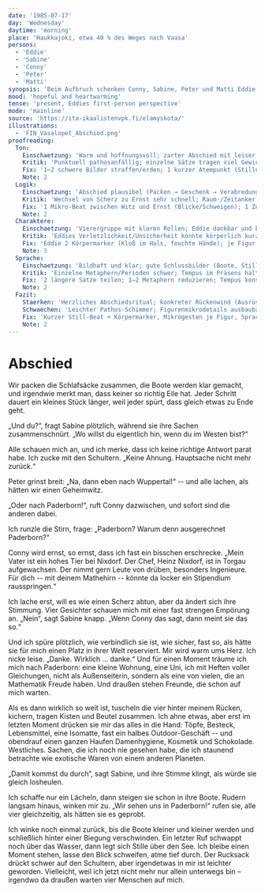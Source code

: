 ```yaml
---
date: '1985-07-17'
day: 'Wednesday'
daytime: 'morning'
place: 'Haukkajoki, etwa 40 % des Weges nach Vaasa'
persons:
  - 'Eddie'
  - 'Sabine'
  - 'Conny'
  - 'Peter'
  - 'Matti'
synopsis: 'Beim Aufbruch schenken Conny, Sabine, Peter und Matti Eddie Ausrüstung und Mut; sie verabreden als fernes Ziel „Paderborn“, bevor sie im Regen davonpaddeln.'
mood: 'hopeful and heartwarming'
tense: 'present, Eddies first-person perspective'
mode: 'mainline'
source: 'https://ita-ikaalistenvpk.fi/elamyskota/'
illustrations:
  - 'FIN_Vasalopet_Abschied.png'
proofreading:
  Ton:
    Einschaetzung: 'Warm und hoffnungsvoll; zarter Abschied mit leiser Entschlossenheit.'
    Kritik: 'Punktuell pathosanfällig; einzelne Sätze tragen viel Gewicht.'
    Fix: '1–2 schwere Bilder straffen/erden; 1 kurzer Atempunkt (Stille/Regenhorchen) vor dem Aufbruch; 1 jugendlicher Gedankenfetzen („nicht heulen…“) setzen.'
    Note: 2
  Logik:
    Einschaetzung: 'Abschied plausibel (Packen → Geschenk → Verabredung → Abfahrt); Paderborn‑Ziel gibt Richtung.'
    Kritik: 'Wechsel von Scherz zu Ernst sehr schnell; Raum-/Zeitanker gering.'
    Fix: '1 Mikro‑Beat zwischen Witz und Ernst (Blicke/Schweigen); 1 Zeit-/Raumanker (Regen, Uhr, Steg) ergänzen.'
    Note: 2
  Charaktere:
    Einschaetzung: 'Vierergruppe mit klaren Rollen; Eddie dankbar und bewegt.'
    Kritik: 'Eddies Verletzlichkeit/Unsicherheit könnte körperlich kurz aufscheinen; Nebenfiguren profitieren von je 1 Mikrodetail.'
    Fix: 'Eddie 2 Körpermarker (Kloß im Hals, feuchte Hände); je Figur 1 kleine Geste/Stimmlage; Conny’s Angebot 1 sachlicher Satz als Kontrast.'
    Note: 3
  Sprache:
    Einschaetzung: 'Bildhaft und klar; gute Schlussbilder (Boote, Stille am See).'
    Kritik: 'Einzelne Metaphern/Perioden schwer; Tempus im Präsens halten.'
    Fix: '2 längere Sätze teilen; 1–2 Metaphern reduzieren; Tempus konsistent im Präsens; 1 rotziger Kurzsatz als Kontrast.'
    Note: 2
  Fazit:
    Staerken: 'Herzliches Abschiedsritual; konkreter Rückenwind (Ausrüstung, Ziel), Hoffnungsschub.'
    Schwaechen: 'Leichter Pathos‑Schimmer; Figurenmikrodetails ausbaubar.'
    Fix: 'Kurzer Still‑Beat + Körpermarker, Mikrogesten je Figur, Sprache minimal straffen/erde n.'
    Note: 2
---
```


# Abschied

Wir packen die Schlafsäcke zusammen, die Boote werden klar gemacht, und
irgendwie merkt man, dass keiner so richtig Eile hat. Jeder Schritt dauert ein
kleines Stück länger, weil jeder spürt, dass gleich etwas zu Ende geht.

„Und du?“, fragt Sabine plötzlich, während sie ihre Sachen zusammenschnürt. „Wo
willst du eigentlich hin, wenn du im Westen bist?“

Alle schauen mich an, und ich merke, dass ich keine richtige Antwort parat habe.
Ich zucke mit den Schultern. „Keine Ahnung. Hauptsache nicht mehr zurück.“

Peter grinst breit: „Na, dann eben nach Wuppertal!“ -- und alle lachen, als
hätten wir einen Geheimwitz.

„Oder nach Paderborn!“, ruft Conny dazwischen, und sofort sind die anderen
dabei.

Ich runzle die Stirn, frage: „Paderborn? Warum denn ausgerechnet Paderborn?“

Conny wird ernst, so ernst, dass ich fast ein bisschen erschrecke. „Mein Vater
ist ein hohes Tier bei Nixdorf. Der Chef, Heinz Nixdorf, ist in Torgau
aufgewachsen. Der nimmt gern Leute von drüben, besonders Ingenieure. Für dich --
mit deinem Mathehirn -- könnte da locker ein Stipendium rausspringen.“

Ich lache erst, will es wie einen Scherz abtun, aber da ändert sich ihre
Stimmung. Vier Gesichter schauen mich mit einer fast strengen Empörung an.
„Nein“, sagt Sabine knapp. „Wenn Conny das sagt, dann meint sie das so.“

Und ich spüre plötzlich, wie verbindlich sie ist, wie sicher, fast so, als hätte
sie für mich einen Platz in ihrer Welt reserviert. Mir wird warm ums Herz. Ich
nicke leise. „Danke. Wirklich … danke.“ Und für einen Moment träume ich mich
nach Paderborn: eine kleine Wohnung, eine Uni, ich mit Heften voller
Gleichungen, nicht als Außenseiterin, sondern als eine von vielen, die an
Mathematik Freude haben. Und draußen stehen Freunde, die schon auf mich warten.

Als es dann wirklich so weit ist, tuscheln die vier hinter meinem Rücken,
kichern, tragen Kisten und Beutel zusammen. Ich ahne etwas, aber erst im letzten
Moment drücken sie mir das alles in die Hand: Töpfe, Besteck, Lebensmittel, eine
Isomatte, fast ein halbes Outdoor-Geschäft -- und obendrauf einen ganzen Haufen
Damenhygiene, Kosmetik und Schokolade. Westliches. Sachen, die ich noch nie
gesehen habe, die ich staunend betrachte wie exotische Waren von einem anderen
Planeten.

„Damit kommst du durch“, sagt Sabine, und ihre Stimme klingt, als würde sie
gleich losheulen.

Ich schaffe nur ein Lächeln, dann steigen sie schon in ihre Boote. Rudern
langsam hinaus, winken mir zu. „Wir sehen uns in Paderborn!“ rufen sie, alle
vier gleichzeitig, als hätten sie es geprobt.

Ich winke noch einmal zurück, bis die Boote kleiner und kleiner werden und
schließlich hinter einer Biegung verschwinden. Ein letzter Ruf schwappt noch
über das Wasser, dann legt sich Stille über den See. Ich bleibe einen Moment
stehen, lasse den Blick schweifen, atme tief durch. Der Rucksack drückt schwer
auf den Schultern, aber irgendetwas in mir ist leichter geworden. Vielleicht,
weil ich jetzt nicht mehr nur allein unterwegs bin – irgendwo da draußen warten
vier Menschen auf mich.

